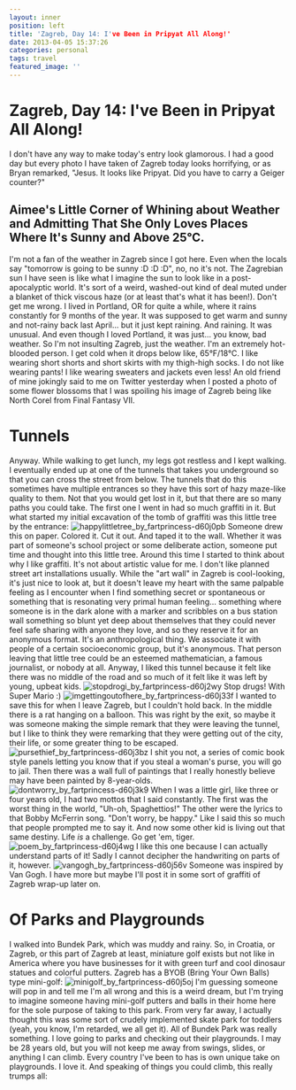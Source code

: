 ```yaml
---
layout: inner
position: left
title: 'Zagreb, Day 14: I've Been in Pripyat All Along!'
date: 2013-04-05 15:37:26
categories: personal
tags: travel
featured_image: ''
---
```


# Zagreb, Day 14: I've Been in Pripyat All Along!

I don't have any way to make today's entry look glamorous. I had a good day but every photo I have taken of Zagreb today looks horrifying, or as Bryan remarked, "Jesus. It looks like Pripyat. Did you have to carry a Geiger counter?" 

## Aimee's Little Corner of Whining about Weather and Admitting That She Only Loves Places Where It's Sunny and Above 25°C.

I'm not a fan of the weather in Zagreb since I got here. Even when the locals say "tomorrow is going to be sunny :D :D :D", no, no it's not. The Zagrebian sun I have seen is like what I imagine the sun to look like in a post-apocalyptic world. It's sort of a weird, washed-out kind of deal muted under a blanket of thick viscous haze (or at least that's what it has been!). Don't get me wrong. I lived in Portland, OR for quite a while, where it rains constantly for 9 months of the year. It was supposed to get warm and sunny and not-rainy back last April... but it just kept raining. And raining. It was unusual. And even though I loved Portland, it was just... you know, bad weather. So I'm not insulting Zagreb, just the weather. I'm an extremely hot-blooded person. I get cold when it drops below like, 65°F/18°C. I like wearing short shorts and short skirts with my thigh-high socks. I do not like wearing pants! I like wearing sweaters and jackets even less! An old friend of mine jokingly said to me on Twitter yesterday when I posted a photo of some flower blossoms that I was spoiling his image of Zagreb being like North Corel from Final Fantasy VII. 

# Tunnels

Anyway. While walking to get lunch, my legs got restless and I kept walking. I eventually ended up at one of the tunnels that takes you underground so that you can cross the street from below. The tunnels that do this sometimes have multiple entrances so they have this sort of hazy maze-like quality to them. Not that you would get lost in it, but that there are so many paths you could take. The first one I went in had so much graffiti in it. But what started my initial excavation of the tomb of graffiti was this little tree by the entrance: ![happylittletree_by_fartprincess-d60j0pb](https://s3.amazonaws.com/aimeeault.com/happylittletree_by_fartprincess-d60j0pb.jpg) Someone drew this on paper. Colored it. Cut it out. And taped it to the wall. Whether it was part of someone's school project or some deliberate action, someone put time and thought into this little tree. Around this time I started to think about why I like graffiti. It's not about artistic value for me. I don't like planned street art installations usually. While the "art wall" in Zagreb is cool-looking, it's just nice to look at, but it doesn't leave my heart with the same palpable feeling as I encounter when I find something secret or spontaneous or something that is resonating very primal human feeling... something where someone is in the dark alone with a marker and scribbles on a bus station wall something so blunt yet deep about themselves that they could never feel safe sharing with anyone they love, and so they reserve it for an anonymous format. It's an anthropological thing. We associate it with people of a certain socioeconomic group, but it's anonymous. That person leaving that little tree could be an esteemed mathematician, a famous journalist, or nobody at all. Anyway, I liked this tunnel because it felt like there was no middle of the road and so much of it felt like it was left by young, upbeat kids. ![stopdrogi_by_fartprincess-d60j2wy](https://s3.amazonaws.com/aimeeault.com/stopdrogi_by_fartprincess-d60j2wy.jpg) Stop drugs! With Super Mario :) ![imgettingoutofhere_by_fartprincess-d60j33f](https://s3.amazonaws.com/aimeeault.com/imgettingoutofhere_by_fartprincess-d60j33f.jpg) I wanted to save this for when I leave Zagreb, but I couldn't hold back. In the middle there is a rat hanging on a balloon. This was right by the exit, so maybe it was someone making the simple remark that they were leaving the tunnel, but I like to think they were remarking that they were getting out of the city, their life, or some greater thing to be escaped. ![pursethief_by_fartprincess-d60j3bz](https://s3.amazonaws.com/aimeeault.com/pursethief_by_fartprincess-d60j3bz.jpg) I shit you not, a series of comic book style panels letting you know that if you steal a woman's purse, you will go to jail. Then there was a wall full of paintings that I really honestly believe may have been painted by 8-year-olds. ![dontworry_by_fartprincess-d60j3k9](https://s3.amazonaws.com/aimeeault.com/dontworry_by_fartprincess-d60j3k9.jpg) When I was a little girl, like three or four years old, I had two mottos that I said constantly. The first was the worst thing in the world, "Uh-oh, Spaghettios!" The other were the lyrics to that Bobby McFerrin song. "Don't worry, be happy." Like I said this so much that people prompted me to say it. And now some other kid is living out that same destiny. Life _is_ a challenge. Go get 'em, tiger. ![poem_by_fartprincess-d60j4wg](https://s3.amazonaws.com/aimeeault.com/poem_by_fartprincess-d60j4wg.jpg) I like this one because I can actually understand parts of it! Sadly I cannot decipher the handwriting on parts of it, however. ![vangogh_by_fartprincess-d60j56v](https://s3.amazonaws.com/aimeeault.com/vangogh_by_fartprincess-d60j56v.jpg) Someone was inspired by Van Gogh. I have more but maybe I'll post it in some sort of graffiti of Zagreb wrap-up later on. 

# Of Parks and Playgrounds

I walked into Bundek Park, which was muddy and rainy. So, in Croatia, or Zagreb, or this part of Zagreb at least, miniature golf exists but not like in America where you have businesses for it with green turf and cool dinosaur statues and colorful putters. Zagreb has a BYOB (Bring Your Own Balls) type mini-golf: ![minigolf_by_fartprincess-d60j5oj](https://s3.amazonaws.com/aimeeault.com/minigolf_by_fartprincess-d60j5oj.jpg) I'm guessing someone will pop in and tell me I'm all wrong and this is a weird dream, but I'm trying to imagine someone having mini-golf putters and balls in their home here for the sole purpose of taking to this park. From very far away, I actually thought this was some sort of crudely implemented skate park for toddlers (yeah, you know, I'm retarded, we all get it). All of Bundek Park was really something. I love going to parks and checking out their playgrounds. I may be 28 years old, but you will not keep me away from swings, slides, or anything I can climb. Every country I've been to has is own unique take on playgrounds. I love it. And speaking of things you could climb, this really trumps all:
